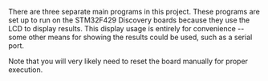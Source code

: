 There are three separate main programs in this project. These programs are set
up to run on the STM32F429 Discovery boards because they use the LCD to display
results.  This display usage is entirely for convenience -- some other means
for showing the results could be used, such as a serial port.

Note that you will very likely need to reset the board manually for proper
execution.